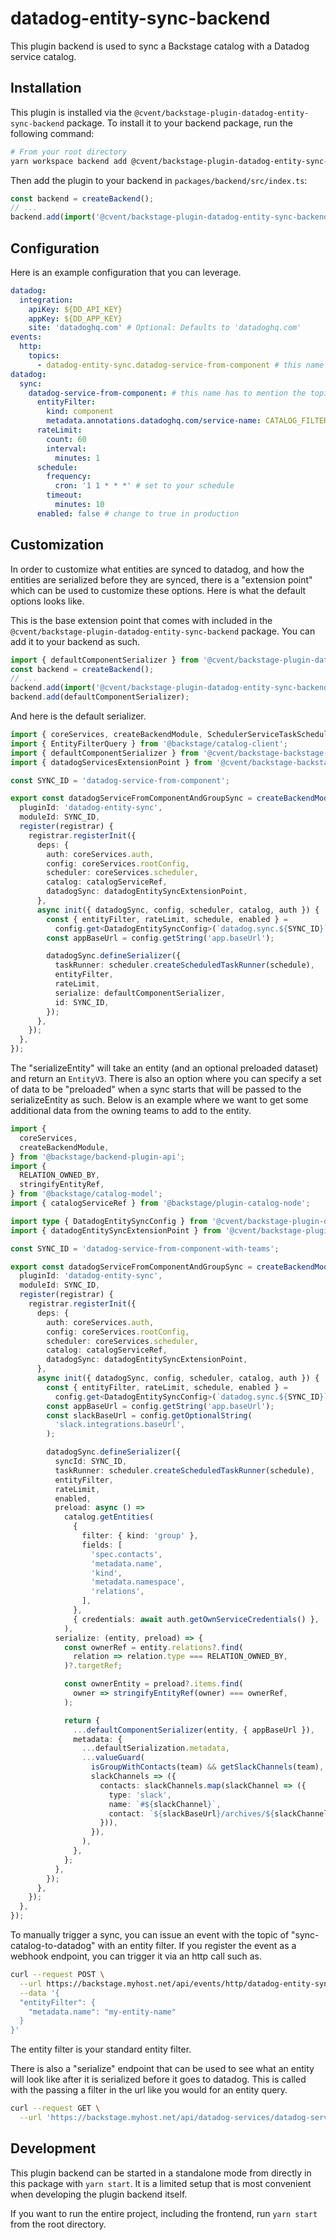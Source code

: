 # datadog-entity-sync-backend

This plugin backend is used to sync a Backstage catalog with a Datadog service catalog.

## Installation

This plugin is installed via the `@cvent/backstage-plugin-datadog-entity-sync-backend` package. To install it to your backend package, run the following command:

```bash
# From your root directory
yarn workspace backend add @cvent/backstage-plugin-datadog-entity-sync-backend
```

Then add the plugin to your backend in `packages/backend/src/index.ts`:

```typescript
const backend = createBackend();
// ...
backend.add(import('@cvent/backstage-plugin-datadog-entity-sync-backend'));
```

## Configuration

Here is an example configuration that you can leverage.

```yaml
datadog:
  integration:
    apiKey: ${DD_API_KEY}
    appKey: ${DD_APP_KEY}
    site: 'datadoghq.com' # Optional: Defaults to 'datadoghq.com'
events:
  http:
    topics:
      - datadog-entity-sync.datadog-service-from-component # this name has to mention the sync name below and in the extension.
datadog:
  sync:
    datadog-service-from-component: # this name has to mention the topic part name above and in the extension.
      entityFilter:
        kind: component
        metadata.annotations.datadoghq.com/service-name: CATALOG_FILTER_EXISTS # adjust to your identifier in datadog
      rateLimit:
        count: 60
        interval:
          minutes: 1
      schedule:
        frequency:
          cron: '1 1 * * *' # set to your schedule
        timeout:
          minutes: 10
      enabled: false # change to true in production
```

## Customization

In order to customize what entities are synced to datadog, and how the entities are serialized before they are synced, there is a "extension point" which can be used
to customize these options. Here is what the default options looks like.

This is the base extension point that comes with included in the `@cvent/backstage-plugin-datadog-entity-sync-backend` package. You can add it to your backend as such.

```typescript
import { defaultComponentSerializer } from '@cvent/backstage-plugin-datadog-entity-sync-backend';
const backend = createBackend();
// ...
backend.add(import('@cvent/backstage-plugin-datadog-entity-sync-backend'));
backend.add(defaultComponentSerializer);
```

And here is the default serializer.

```typescript
import { coreServices, createBackendModule, SchedulerServiceTaskScheduleDefinition } from '@backstage/backend-plugin-api';
import { EntityFilterQuery } from '@backstage/catalog-client';
import { defaultComponentSerializer } from '@cvent/backstage-backstage-plugin-datadog-entity-sync-node';
import { datadogServicesExtensionPoint } from '@cvent/backstage-backstage-plugin-datadog-entity-sync-node';

const SYNC_ID = 'datadog-service-from-component';

export const datadogServiceFromComponentAndGroupSync = createBackendModule({
  pluginId: 'datadog-entity-sync',
  moduleId: SYNC_ID,
  register(registrar) {
    registrar.registerInit({
      deps: {
        auth: coreServices.auth,
        config: coreServices.rootConfig,
        scheduler: coreServices.scheduler,
        catalog: catalogServiceRef,
        datadogSync: datadogEntitySyncExtensionPoint,
      },
      async init({ datadogSync, config, scheduler, catalog, auth }) {
        const { entityFilter, rateLimit, schedule, enabled } =
          config.get<DatadogEntitySyncConfig>(`datadog.sync.${SYNC_ID}`);
        const appBaseUrl = config.getString('app.baseUrl');

        datadogSync.defineSerializer({
          taskRunner: scheduler.createScheduledTaskRunner(schedule),
          entityFilter,
          rateLimit,
          serialize: defaultComponentSerializer,
          id: SYNC_ID,
        });
      },
    });
  },
});
```

The "serializeEntity" will take an entity (and an optional preloaded dataset) and return an `EntityV3`.
There is also an option where you can specify a set of data to be "preloaded" when a sync starts that will be passed to the serializeEntity as such.
Below is an example where we want to get some additional data from the owning teams to add to the entity.

```typescript
import {
  coreServices,
  createBackendModule,
} from '@backstage/backend-plugin-api';
import {
  RELATION_OWNED_BY,
  stringifyEntityRef,
} from '@backstage/catalog-model';
import { catalogServiceRef } from '@backstage/plugin-catalog-node';

import type { DatadogEntitySyncConfig } from '@cvent/backstage-plugin-datadog-entity-sync-node';
import { datadogEntitySyncExtensionPoint } from '@cvent/backstage-plugin-datadog-entity-sync-node';

const SYNC_ID = 'datadog-service-from-component-with-teams';

export const datadogServiceFromComponentAndGroupSync = createBackendModule({
  pluginId: 'datadog-entity-sync',
  moduleId: SYNC_ID,
  register(registrar) {
    registrar.registerInit({
      deps: {
        auth: coreServices.auth,
        config: coreServices.rootConfig,
        scheduler: coreServices.scheduler,
        catalog: catalogServiceRef,
        datadogSync: datadogEntitySyncExtensionPoint,
      },
      async init({ datadogSync, config, scheduler, catalog, auth }) {
        const { entityFilter, rateLimit, schedule, enabled } =
          config.get<DatadogEntitySyncConfig>(`datadog.sync.${SYNC_ID}`);
        const appBaseUrl = config.getString('app.baseUrl');
        const slackBaseUrl = config.getOptionalString(
          'slack.integrations.baseUrl',
        );

        datadogSync.defineSerializer({
          syncId: SYNC_ID,
          taskRunner: scheduler.createScheduledTaskRunner(schedule),
          entityFilter,
          rateLimit,
          enabled,
          preload: async () =>
            catalog.getEntities(
              {
                filter: { kind: 'group' },
                fields: [
                  'spec.contacts',
                  'metadata.name',
                  'kind',
                  'metadata.namespace',
                  'relations',
                ],
              },
              { credentials: await auth.getOwnServiceCredentials() },
            ),
          serialize: (entity, preload) => {
            const ownerRef = entity.relations?.find(
              relation => relation.type === RELATION_OWNED_BY,
            )?.targetRef;

            const ownerEntity = preload?.items.find(
              owner => stringifyEntityRef(owner) === ownerRef,
            );

            return {
              ...defaultComponentSerializer(entity, { appBaseUrl }),
              metadata: {
                ...defaultSerialization.metadata,
                ...valueGuard(
                  isGroupWithContacts(team) && getSlackChannels(team),
                  slackChannels => ({
                    contacts: slackChannels.map(slackChannel => ({
                      type: 'slack',
                      name: `#${slackChannel}`,
                      contact: `${slackBaseUrl}/archives/${slackChannel}`,
                    })),
                  }),
                ),
              },
            };
          },
        });
      },
    });
  },
});
```

To manually trigger a sync, you can issue an event with the topic of "sync-catalog-to-datadog" with an entity filter. If you register the event as a webhook endpoint, you can trigger it via an http call such as.

```bash
curl --request POST \
  --url https://backstage.myhost.net/api/events/http/datadog-entity-sync.datadog-service-from-component \
  --data '{
  "entityFilter": {
    "metadata.name": "my-entity-name"
  }
}'
```

The entity filter is your standard entity filter.

There is also a "serialize" endpoint that can be used to see what an entity will look like after it is serialized before it goes to datadog. This is called with the passing a filter in the url like you would for an entity query.

```bash
curl --request GET \
  --url 'https://backstage.myhost.net/api/datadog-services/datadog-service-from-component?entityFilter=spec.type=application,relations.ownedBy=my-team'
```

## Development

This plugin backend can be started in a standalone mode from directly in this
package with `yarn start`. It is a limited setup that is most convenient when
developing the plugin backend itself.

If you want to run the entire project, including the frontend, run `yarn start` from the root directory.
